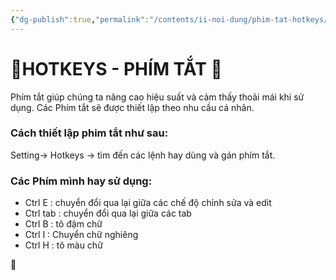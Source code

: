 ```yaml
---
{"dg-publish":true,"permalink":"/contents/ii-noi-dung/phim-tat-hotkeys/","noteIcon":""}
---
```


#  🔑HOTKEYS - PHÍM TẮT 🔑

Phím tắt giúp chúng ta nâng cao hiệu suất và cảm thấy thoải mái khi sử dụng.
Các Phím tắt sẽ được thiết lập theo nhu cầu cá nhân.

### Cách thiết lập phim tắt như sau:

Setting-> Hotkeys -> tìm đến các lệnh hay dùng và gán phím tắt.

### Các Phím mình hay sử dụng: 

- Ctrl E : chuyển đổi qua lại giữa các chế độ chỉnh sửa và edit
- Ctrl  tab : chuyển đổi qua lại giữa các tab
- Ctrl B : tô đậm chữ
- Ctrl I : Chuyển chữ nghiêng
- Ctrl H : tô màu chữ

🔑